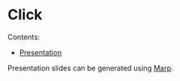 # Click

Contents:

* [Presentation](./presentation.md)

Presentation slides can be generated using [Marp](https://marp.app/).
